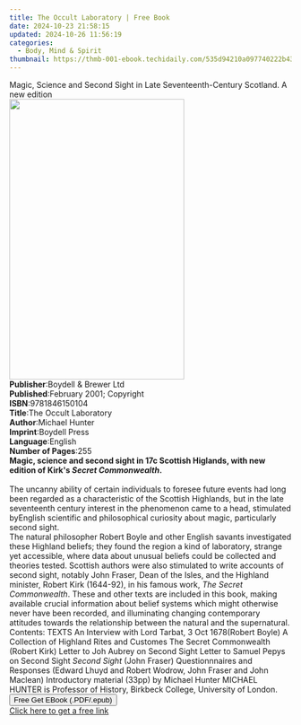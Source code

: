 ```yaml
---
title: The Occult Laboratory | Free Book
date: 2024-10-23 21:58:15
updated: 2024-10-26 11:56:19
categories:
  - Body, Mind & Spirit
thumbnail: https://thmb-001-ebook.techidaily.com/535d94210a097740222b434226b0e3b761ef6045c16014927da2736380cf15a9.jpg
---
```

<main id="book-container">
  <div class="flex flex-col">
    <div class="book-brief flex-1 py-6 px-4 sm:p-6 md:py-10 md:px-8">
      <!-- brief-->
      <div class="book-brief-main">
        Magic, Science and Second Sight in Late Seventeenth-Century Scotland. A
        new edition
      </div>
    </div>
    <div
      class="book-meta-info flex-1 grid gap-4 col-start-1 col-end-3 row-start-1 sm:mb-6 sm:grid-cols-4 lg:gap-6 lg:col-start-2 lg:row-end-6 lg:row-span-6 lg:mb-0"
    >
      <div
        class="book-meta-info-left place-content-center mt-4 p-4 text-sm leading-6 col-start-2 col-span-2 dark:text-slate-400"
      >
        <img
          class="w-full h-500 object-cover rounded-lg sm:h-255 sm:col-span-2 lg:col-span-full"
          src="https://img-001-ebook.techidaily.com/58b8648f45b6b96c9267394330235a2c10c52085d654d529f0d57e7f2a1bb3e2.jpg"
          alt=""
          width="312"
          height="500"
        />
      </div>
      <div
        class="book-meta-info-right mt-2 col-start-1 row-start-2 col-span-3 self-center"
      >
        <!-- meta data  -->
        <div class="flex flex-col px-4 md:px-8">
          <div class="flex-1">
            <strong>Publisher</strong>:<span class="px-2"
              >Boydell &amp; Brewer Ltd</span
            >
          </div>
          <div class="flex-1">
            <strong>Published</strong>:<span class="px-2"
              >February 2001; Copyright</span
            >
          </div>
          <div class="flex-1">
            <strong>ISBN</strong>:<span class="px-2">9781846150104</span>
          </div>
          <div class="flex-1">
            <strong>Title</strong>:<span class="px-2"
              >The Occult Laboratory</span
            >
          </div>
          <div class="flex-1">
            <strong>Author</strong>:<span class="px-2">Michael Hunter</span>
          </div>
          <div class="flex-1">
            <strong>Imprint</strong>:<span class="px-2">Boydell Press</span>
          </div>
          <div class="flex-1">
            <strong>Language</strong>:<span class="px-2">English</span>
          </div>
          <div class="flex-1">
            <strong>Number of Pages</strong>:<span class="px-2">255</span>
          </div>
        </div>
      </div>
    </div>
    <div class="book-description flex-1 py-6 px-4 sm:p-6 md:py-10 md:px-8">
      <div class="book-description-main">
        <div accordion-content="" id="description">
          <b
            >Magic, science and second sight in 17c Scottish Higlands, with new
            edition of Kirk's <i>Secret Commonwealth</i>.</b
          ><br /><br />The uncanny ability of certain individuals to foresee
          future events had long been regarded as a characteristic of the
          Scottish Highlands, but in the late seventeenth century interest in
          the phenomenon came to a head, stimulated byEnglish scientific and
          philosophical curiosity about magic, particularly second sight.<br />The
          natural philosopher Robert Boyle and other English savants
          investigated these Highland beliefs; they found the region a kind of
          laboratory, strange yet accessible, where data about unusual beliefs
          could be collected and theories tested. Scottish authors were also
          stimulated to write accounts of second sight, notably John Fraser,
          Dean of the Isles, and the Highland minister, Robert Kirk (1644-92),
          in his famous work, <i>The Secret Commonwealth</i>. These and other
          texts are included in this book, making available crucial information
          about belief systems which might otherwise never have been recorded,
          and illuminating changing contemporary attitudes towards the
          relationship between the natural and the supernatural. Contents: TEXTS
          An Interview with Lord Tarbat, 3 Oct 1678(Robert Boyle) A Collection
          of Highland Rites and Customes The Secret Commonwealth (Robert Kirk)
          Letter to Joh Aubrey on Second Sight Letter to Samuel Pepys on Second
          Sight <i>Second Sight</i> (John Fraser) Questionnnaires and Responses
          (Edward Lhuyd and Robert Wodrow, John Fraser and John Maclean)
          Introductory material (33pp) by Michael Hunter MICHAEL HUNTER is
          Professor of History, Birkbeck College, University of London.
        </div>
        <div class="accordion-fader"></div>
      </div>
    </div>
    <div class="book-excerpts flex-1 py-6 px-4 sm:p-6 md:py-10 md:px-8"></div>
    <div
      class="book-about-author flex-1 py-6 px-4 sm:p-6 md:py-10 md:px-8"
    ></div>
    <div class="book-free-get flex-1 py-6 px-4 sm:p-6 md:py-10 md:px-8">
      <button
        id="btn-free-get"
        class="bg-blue-500 hover:bg-blue-700 text-white font-bold py-2 px-4 rounded"
      >
        Free Get EBook (.PDF/.epub)
      </button>
      <div id="countdown-display" class="px-2 text-lg mt-2"></div>
      <a
        id="free-link"
        class="hidden bg-blue-500 hover:bg-blue-700 text-white font-bold py-2 px-4 rounded"
        href="https://www.ebooks.com/en-us/book/210554259/the-occult-laboratory/michael-hunter/"
        target="_blank"
        >Click here to get a free link</a
      >
    </div>
    <script>
      let countdownTime = 0;
      let countdownInterval = null;
      document
        .getElementById('btn-free-get')
        .addEventListener('click', startCountdown);
      function startCountdown() {
        countdownTime = new Date().getTime() + 60000 * 3;
        countdownInterval = setInterval(updateCountdown, 1000);
        document.getElementById('btn-free-get').disabled = true;
        document
          .getElementById('btn-free-get')
          .classList.add('bg-gray-500', 'cursor-not-allowed');
      }
      function updateCountdown() {
        let currentTime = new Date().getTime();
        let timeLeft = countdownTime - currentTime;
        let secondsLeft = Math.floor(timeLeft / 1000);
        document.getElementById('countdown-display').innerHTML =
          `Remaining time: ${secondsLeft} seconds.`;
        if (secondsLeft <= 0) {
          clearInterval(countdownInterval);
          document.getElementById('btn-free-get').classList.add('hidden');
          document.getElementById('free-link').classList.remove('hidden');
          document.getElementById('countdown-display').innerHTML = '';
        }
      }
    </script>
  </div>
</main>
